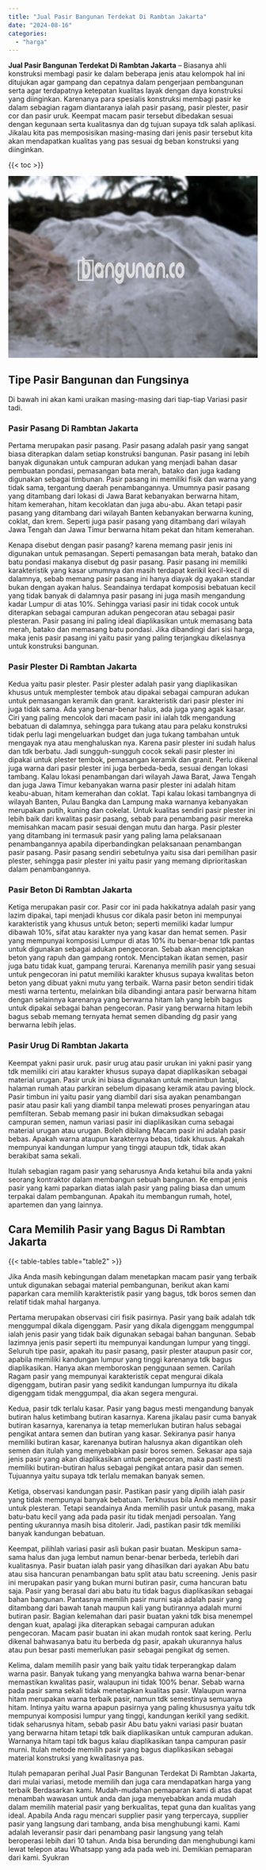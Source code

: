 ```yaml
---
title: "Jual Pasir Bangunan Terdekat Di Rambtan Jakarta"
date: "2024-08-16"
categories: 
  - "harga"
---
```


**Jual Pasir Bangunan Terdekat Di Rambtan Jakarta** – Biasanya ahli konstruksi membagi pasir ke dalam beberapa jenis atau kelompok hal ini ditujukan agar gampang dan cepatnya dalam pengerjaan pembangunan serta agar terdapatnya ketepatan kualitas layak dengan daya konstruksi yang diinginkan. Karenanya para spesialis konstruksi membagi pasir ke dalam sebagian ragam diantaranya ialah pasir pasang, pasir plester, pasir cor dan pasir uruk. Keempat macam pasir tersebut dibedakan sesuai dengan kegunaan serta kualitasnya dan dg tujuan supaya tdk salah aplikasi. Jikalau kita pas memposisikan masing-masing dari jenis pasir tersebut kita akan mendapatkan kualitas yang pas sesuai dg beban konstruksi yang diinginkan.

{{< toc >}}

![Jual Pasir Bangunan Terdekat Di Rambtan Jakarta](/images/jual-pasir-bangunan-75.png)

## Tipe Pasir Bangunan dan Fungsinya

Di bawah ini akan kami uraikan masing-masing dari tiap-tiap Variasi pasir tadi.

### Pasir Pasang Di Rambtan Jakarta

Pertama merupakan pasir pasang. Pasir pasang adalah pasir yang sangat biasa diterapkan dalam setiap konstruksi bangunan. Pasir pasang ini lebih banyak digunakan untuk campuran adukan yang menjadi bahan dasar pembuatan pondasi, pemasangan bata merah, batako dan juga kadang digunakan sebagai timbunan. Pasir pasang ini memiliki fisik dan warna yang tidak sama, tergantung daerah penambangannya. Umumnya pasir pasang yang ditambang dari lokasi di Jawa Barat kebanyakan berwarna hitam, hitam kemerahan, hitam kecoklatan dan juga abu-abu. Akan tetapi pasir pasang yang ditambang dari wilayah Banten kebanyakan berwarna kuning, coklat, dan krem. Seperti juga pasir pasang yang ditambang dari wilayah Jawa Tengah dan Jawa Timur berwarna hitam pekat dan hitam kemerahan.

Kenapa disebut dengan pasir pasang? karena memang pasir jenis ini digunakan untuk pemasangan. Seperti pemasangan bata merah, batako dan batu pondasi makanya disebut dg pasir pasang. Pasir pasang ini memiliki karakteristik yang kasar umumnya dan masih terdapat kerikil kecil-kecil di dalamnya, sebab memang pasir pasang ini hanya diayak dg ayakan standar bukan dengan ayakan halus. Seandainya terdapat komposisi bebatuan kecil yang tidak banyak di dalamnya pasir pasang ini juga masih mengandung kadar Lumpur di atas 10%. Sehingga variasi pasir ini tidak cocok untuk diterapkan sebagai campuran adukan pengecoran atau sebagai pasir plesteran. Pasir pasang ini paling ideal diaplikasikan untuk memasang bata merah, batako dan memasang batu pondasi. Jika dibandingi dari sisi harga, maka jenis pasir pasang ini yaitu pasir yang paling terjangkau dikelasnya untuk konstruksi bangunan.

### Pasir Plester Di Rambtan Jakarta

Kedua yaitu pasir plester. Pasir plester adalah pasir yang diaplikasikan khusus untuk memplester tembok atau dipakai sebagai campuran adukan untuk pemasangan keramik dan granit. karakteristik dari pasir plester ini juga tidak sama. Ada yang benar-benar halus, ada juga yang agak kasar. Ciri yang paling mencolok dari macam pasir ini ialah tdk mengandung bebatuan di dalamnya, sehingga para tukang atau para pelaku konstruksi tidak perlu lagi mengeluarkan budget dan juga tukang tambahan untuk mengayak nya atau menghaluskan nya. Karena pasir plester ini sudah halus dan tdk berbatu. Jadi sungguh-sungguh cocok sekali pasir plester ini dipakai untuk plester tembok, pemasangan keramik dan granit. Perlu dikenal juga warna dari pasir plester ini juga berbeda-beda, sesuai dengan lokasi tambang. Kalau lokasi penambangan dari wilayah Jawa Barat, Jawa Tengah dan juga Jawa Timur kebanyakan warna pasir plester ini adalah hitam keabu-abuan, hitam kemerahan dan coklat. Tapi kalau lokasi tambangnya di wilayah Banten, Pulau Bangka dan Lampung maka warnanya kebanyakan merupakan putih, kuning dan cokelat. Untuk kualitas sendiri pasir plester ini lebih baik dari kwalitas pasir pasang, sebab para penambang pasir mereka memisahkan macam pasir sesuai dengan mutu dan harga. Pasir plester yang ditambang ini termasuk pasir yang paling lama pelaksanaan penambangannya apabila diperbandingkan pelaksanaan penambangan pasir pasang. Pasir pasang sendiri sebetulnya yaitu sisa dari pemilihan pasir plester, sehingga pasir plester ini yaitu pasir yang memang diprioritaskan dalam penambangannya.

### Pasir Beton Di Rambtan Jakarta

Ketiga merupakan pasir cor. Pasir cor ini pada hakikatnya adalah pasir yang lazim dipakai, tapi menjadi khusus cor dikala pasir beton ini mempunyai karakteristik yang khusus untuk beton; seperti memiliki kadar lumpur dibawah 10%, sifat atau karakter nya yang kasar dan hemat semen. Pasir yang mempunyai komposisi Lumpur di atas 10% itu benar-benar tdk pantas untuk digunakan sebagai adukan pengecoran. Sebab akan menciptakan beton yang rapuh dan gampang rontok. Menciptakan ikatan semen, pasir juga batu tidak kuat, gampang terurai. Karenanya memilih pasir yang sesuai untuk pengecoran ini patut memiliki karakter khusus supaya kwalitas beton beton yang dibuat yakni mutu yang terbaik. Warna pasir beton sendiri tidak mesti warna tertentu, melainkan bila dibandingi antara pasir berwarna hitam dengan selainnya karenanya yang berwarna hitam lah yang lebih bagus untuk dipakai sebagai bahan pengecoran. Pasir yang berwarna hitam lebih bagus sebab memang ternyata hemat semen dibanding dg pasir yang berwarna lebih jelas.

### Pasir Urug Di Rambtan Jakarta

Keempat yakni pasir uruk. pasir urug atau pasir urukan ini yakni pasir yang tdk memiliki ciri atau karakter khusus supaya dapat diaplikasikan sebagai material urugan. Pasir uruk ini biasa digunakan untuk menimbun lantai, halaman rumah atau parkiran sebelum dipasang keramik atau paving block. Pasir timbun ini yaitu pasir yang diambil dari sisa ayakan penambangan pasir atau pasir kali yang diambil tanpa melewati proses penyaringan atau pemfilteran. Sebab memang pasir ini bukan dimaksudkan sebagai campuran semen, namun variasi pasir ini diaplikasikan cuma sebagai material urugan atau urugan. Boleh dibilang Macam pasir ini adalah pasir bebas. Apakah warna ataupun karakternya bebas, tidak khusus. Apakah mempunyai kandungan lumpur yang tinggi ataupun tdk, tidak akan berakibat sama sekali.

Itulah sebagian ragam pasir yang seharusnya Anda ketahui bila anda yakni seorang kontraktor dalam membangun sebuah bangunan. Ke empat jenis pasir yang kami paparkan diatas ialah pasir yang paling biasa dan umum terpakai dalam pembangunan. Apakah itu membangun rumah, hotel, apartemen dan yang lainnya.

## Cara Memilih Pasir yang Bagus Di Rambtan Jakarta

{{< table-tables table="table2" >}}

Jika Anda masih kebingungan dalam menetapkan macam pasir yang terbaik untuk digunakan sebagai material pembangunan, berikut akan kami paparkan cara memilih karakteristik pasir yang bagus, tdk boros semen dan relatif tidak mahal harganya.

Pertama merupakan observasi ciri fisik pasirnya. Pasir yang baik adalah tdk menggumpal dikala digenggam. Pasir yang dikala digenggam menggumpal ialah jenis pasir yang tidak baik digunakan sebagai bahan bangunan. Sebab lazimnya jenis pasir seperti itu mempunyai kandungan lumpur yang tinggi. Seluruh tipe pasir, apakah itu pasir pasang, pasir plester ataupun pasir cor, apabila memiliki kandungan lumpur yang tinggi karenanya tdk bagus diaplikasikan. Hanya akan memboroskan penggunaan semen. Carilah Ragam pasir yang mempunyai karakteristik cepat mengurai dikala digenggam, butiran pasir yang sedikit kandungan lumpurnya itu dikala digenggam tidak menggumpal, dia akan segera mengurai.

Kedua, pasir tdk terlalu kasar. Pasir yang bagus mesti mengandung banyak butiran halus ketimbang butiran kasarnya. Karena jikalau pasir cuma banyak butiran kasarnya, karenanya ia tetap memerlukan butiran halus sebagai pengikat antara semen dan butiran yang kasar. Sekiranya pasir hanya memiliki butiran kasar, karenanya butiran halusnya akan digantikan oleh semen dan itulah yang menyebabkan pasir boros semen. Sekasar apa saja jenis pasir yang akan diaplikasikan untuk pengecoran, maka pasti mesti memiliki butiran-butiran halus sebagai pengikat antara pasir dan semen. Tujuannya yaitu supaya tdk terlalu memakan banyak semen.

Ketiga, observasi kandungan pasir. Pastikan pasir yang dipilih ialah pasir yang tidak mempunyai banyak bebatuan. Terkhusus bila Anda memilih pasir untuk plesteran. Tetapi seandainya Anda memilih pasir untuk pasang, maka batu-batu kecil yang ada pada pasir itu tidak menjadi persoalan. Yang penting ukurannya masih bisa ditolerir. Jadi, pastikan pasir tdk memiliki banyak kandungan bebatuan.

Keempat, pilihlah variasi pasir asli bukan pasir buatan. Meskipun sama-sama halus dan juga lembut namun benar-benar berbeda, terlebih dari kualitasnya. Pasir buatan ialah pasir yang dihasilkan dari ayakan Abu batu atau sisa hancuran penambangan batu split atau batu screening. Jenis pasir ini merupakan pasir yang bukan murni butiran pasir, cuma hancuran batu saja. Pasir yang berasal dari abu batu itu tidak bagus diaplikasikan sebagai bahan bangunan. Pantasnya memilih pasir murni saja adalah pasir yang ditambang dari bawah tanah maupun kali yang butirannya adalah murni butiran pasir. Bagian kelemahan dari pasir buatan yakni tdk bisa menempel dengan kuat, apalagi jika diterapkan sebagai campuran adukan pengecoran. Macam pasir buatan ini akan mudah rontok saat kering. Perlu dikenal bahwasanya batu itu berbeda dg pasir, apakah ukurannya halus atau pun besar pasti memerlukan pasir sebagai pengikat dg semen.

Kelima, dalam memilih pasir yang baik yaitu tidak terperangkap dalam warna pasir. Banyak tukang yang menyangka bahwa warna benar-benar memastikan kwalitas pasir, walaupun ini tidak 100% benar. Sebab warna pada pasir sama sekali tidak menetapkan kualitas pasir. Walaupun warna hitam merupakan warna terbaik pasir, namun tdk semestinya semuanya hitam. Intinya yaitu warna apapun pasirnya yang paling khususnya yaitu tdk mempunyai komposisi lumpur yang tinggi, kandungan kerikil yang sedikit. tidak seharusnya hitam, sebab pasir Abu batu yakni variasi pasir buatan yang berwarna hitam tetapi tdk baik diaplikasikan untuk campuran adukan. Warnanya hitam tapi tdk bagus kalau diaplikasikan tanpa campuran pasir murni. Itulah metode memilih pasir yang bagus diaplikasikan sebagai material konstruksi yang kwalitasnya pas.

Itulah pemaparan perihal Jual Pasir Bangunan Terdekat Di Rambtan Jakarta, dari mulai variasi, metode memilih dan juga cara mendapatkan harga yang terbaik Berdasarkan kami. Mudah-mudahan pemaparan kami di atas dapat menambah wawasan untuk anda dan juga menyebabkan anda mudah dalam memilih material pasir yang berkualitas, tepat guna dan kualitas yang ideal. Apabila Anda ragu mencari supplier pasir yang terpercaya, supplier pasir yang langsung dari tambang, anda bisa menghubungi kami. Kami adalah leveransir pasir dari penambang pasir langsung yang telah beroperasi lebih dari 10 tahun. Anda bisa berunding dan menghubungi kami lewat telepon atau Whatsapp yang ada pada web ini. Demikian pemaparan dari kami. Syukran
